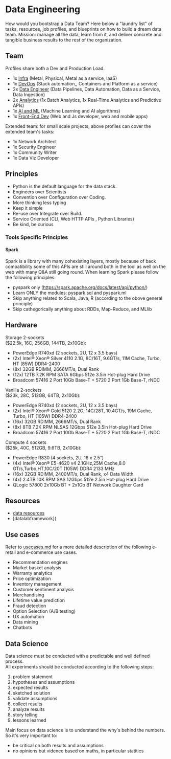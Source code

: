 # Data Engineering

How would you bootstrap a Data Team? Here below a "laundry list" of tasks, resources, job profiles, and blueprints on how to build a dream data team. Mission: manage all the data, learn from it, and deliver concrete and tangible business results to the rest of the organization.

## Team

Profiles share both a Dev and Production Load.
 - 1x [Infra](profiles/infra.md) (Metal, Physical, Metal as a service, IaaS)
 - 1x [DevOps](profiles/devops.md) (Stack automation,, Containers and Platform as a service)
 - 2x [Data Engineer](profiles/data.md) (Data Pipelines, Data Automation, Data as a Service, Data Ingestion)
 - 2x [Analytics](profiles/analytics.md) (1x Batch Analytics, 1x Real-Time Analytics and Predictive APIs)
 - 1x [AI and ML](profiles/ai.md) (Machine Learning and AI algorithms)
 - 1x [Front-End Dev](profiles/frontend.md) (Web and Js developer, web and mobile apps)

Extended team: for small scale projects, above profiles can cover the  extended team's tasks:

 - 1x Network Architect
 - 1x Security Engineer
 - 1x Community Writer
 - 1x Data Viz Developer

## Principles

 - Python is the default language for the data stack.
 - Engineers over Scientists
 - Convention over Configuration over Coding.
 - More thinking less typing
 - Keep it simple
 - Re-use over Integrate over Build.
 - Service Oriented (CLI, Web HTTP APIs , Python Libraries)
 - Be kind, be curious

### Tools Specific Principles
#### Spark
Spark is a library with many cohexisting layers, mostly because of back compatibility some of this APIs are still around both in the tool as well on the web with many Q&A still going round. When learning Spark please follow the following principles:

 - pyspark only (https://spark.apache.org/docs/latest/api/python/)
 - Learn ONLY the modules: pyspark.sql and pyspark.ml
 - Skip anything related to Scala, Java, R (according to the obove general principle)
 - Skip cathegorically anything about RDDs, Map-Reduce, and MLlib

## Hardware

Storage 2-sockets  
($22.5k, 16C, 256GB, 144TB, 2x10Gb):
  - PowerEdge R740xd (2 sockets, 2U, 12 x 3.5 bays)
  - (2x) Intel® Xeon® Silver 4110 2.1G, 8C/16T, 9.6GT/s, 11M Cache, Turbo, HT (85W) DDR4-2400
  - (8x) 32GB RDIMM, 2666MT/s, Dual Rank
  - (12x) 12TB 7.2K RPM SATA 6Gbps 512e 3.5in Hot-plug Hard Drive
  - Broadcom 57416 2 Port 10Gb Base-T + 5720 2 Port 1Gb Base-T, rNDC

Vanilla 2-sockets  
($23k, 28C, 512GB, 64TB, 2x10Gb):
  - PowerEdge R740xd (2 sockets, 2U, 12 x 3.5 bays)
  - (2x) Intel® Xeon® Gold 5120 2.2G, 14C/28T, 10.4GT/s, 19M Cache, Turbo, HT (105W) DDR4-2400
  - (16x) 32GB RDIMM, 2666MT/s, Dual Rank
  - (8x) 8TB 7.2K RPM NLSAS 12Gbps 512e 3.5in Hot-plug Hard Drive
  - Broadcom 57416 2 Port 10Gb Base-T + 5720 2 Port 1Gb Base-T, rNDC

Compute 4 sockets  
($25k, 40C, 512GB, 9.6TB, 2x10Gb):
  - PowerEdge R830 (4 sockets, 2U, 16 x 2.5”)
  - (4x) Intel® Xeon® E5-4620 v4 2.1GHz,25M Cache,8.0 GT/s,Turbo,HT,10C/20T (105W) DDR4 2133 MHz
  - (16x) 32GB RDIMM, 2400MT/s, Dual Rank, x4 Data Width
  - (4x) 2.4TB 10K RPM SAS 12Gbps 512e 2.5in Hot-plug Hard Drive
  - QLogic 57800 2x10Gb BT + 2x1Gb BT Network Daughter Card

## Resources
 - [data resources](resources.md)
 - [datalabframework](

## Use cases
Refer to [usecases.md](usecases.md) for a more detailed description of the following e-retail and e-commerce use cases.

 -  Recommendation engines
 -  Market basket analysis
 -  Warranty analytics
 -  Price optimization
 -  Inventory management
 -  Customer sentiment analysis
 -  Merchandising
 -  Lifetime value prediction
 -  Fraud detection
 -  Option Selection (A/B testing)
 -  UX automation
 -  Data mining
 -  Chatbots

## Data Science
Data science must be conducted with a predictable and well defined process.  
All experiments should be conducted according to the following steps:

 1. problem statement
 2. hypotheses and assumptions
 3. expected results
 4. sketched solution
 5. validate assumptions
 6. collect results
 7. analyze results
 8. story telling
 9. lessons learned
 
Main focus on data science is to understand the why's behind the numbers. So it's very important to:
 - be critical on both results and assumptions
 - no opinions but vidence based on maths, in particular statitics
 
